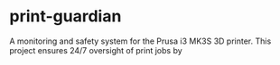# print-guardian
A monitoring and safety system for the Prusa i3 MK3S 3D printer. This project ensures 24/7 oversight of print jobs by 
